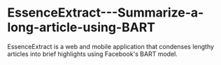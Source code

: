 # EssenceExtract---Summarize-a-long-article-using-BART
EssenceExtract is a web and mobile application that condenses lengthy articles into brief highlights using Facebook's BART model. 
